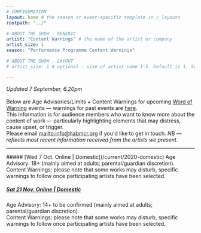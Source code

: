 ```yaml
---
# CONFIGURATION
layout: home # the season or event-specific template in /_layouts
rootpath: "../"

# ABOUT THE SHOW - GENERIC
artist: "Content Warnings" # the name of the artist or company
artist_size: 1
season: "Performance Programme Content Warnings"

# ABOUT THE SHOW - LAYOUT
# artist_size: 1 # optional - size of artist name 1-5. Default is 1. Set longer names to lower values

---
```

*Updated 7 September, 6.20pm*<br><br>Below are Age Advisories/Limits + Content Warnings for upcoming [Word of Warning](/) events — warnings for past events are [here](/archive/warnings).<br>This information is for audience members who want to know more about the content of work — particularly highlighting elements that may distress, cause upset, or trigger.<br>Please email <mailto:info@habmcr.org> if you'd like to get in touch. *NB — reflects most recent information received from the artists we present.*         
<hr>         
##### [Wed 7 Oct. Online | Domestic](/current/2020-domestic)        
Age Advisory: 18+ (mainly aimed at adults; parental/guardian discretion).        
Content Warnings: please note that some works may disturb, specific warnings to follow once participating artists have been selected.        
        
##### [Sat 21 Nov. Online | Domestic](/current/2020-emergency)        
Age Advisory: 14+ to be confirmed (mainly aimed at adults; parental/guardian discretion).        
Content Warnings: please note that some works may disturb, specific warnings to follow once participating artists have been selected.
